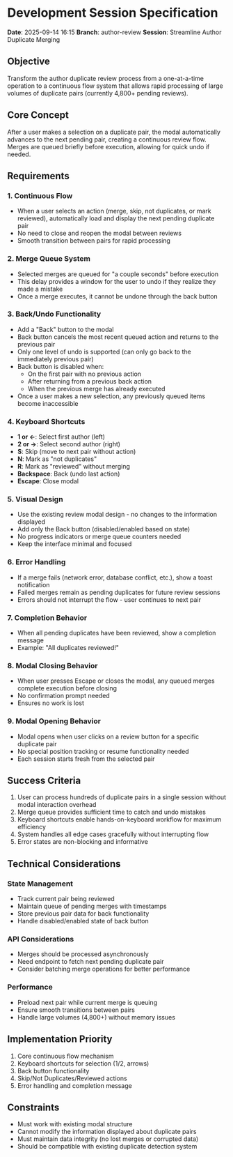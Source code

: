 # Development Session Specification
**Date**: 2025-09-14 16:15
**Branch**: author-review
**Session**: Streamline Author Duplicate Merging

## Objective
Transform the author duplicate review process from a one-at-a-time operation to a continuous flow system that allows rapid processing of large volumes of duplicate pairs (currently 4,800+ pending reviews).

## Core Concept
After a user makes a selection on a duplicate pair, the modal automatically advances to the next pending pair, creating a continuous review flow. Merges are queued briefly before execution, allowing for quick undo if needed.

## Requirements

### 1. Continuous Flow
- When a user selects an action (merge, skip, not duplicates, or mark reviewed), automatically load and display the next pending duplicate pair
- No need to close and reopen the modal between reviews
- Smooth transition between pairs for rapid processing

### 2. Merge Queue System
- Selected merges are queued for "a couple seconds" before execution
- This delay provides a window for the user to undo if they realize they made a mistake
- Once a merge executes, it cannot be undone through the back button

### 3. Back/Undo Functionality
- Add a "Back" button to the modal
- Back button cancels the most recent queued action and returns to the previous pair
- Only one level of undo is supported (can only go back to the immediately previous pair)
- Back button is disabled when:
  - On the first pair with no previous action
  - After returning from a previous back action
  - When the previous merge has already executed
- Once a user makes a new selection, any previously queued items become inaccessible

### 4. Keyboard Shortcuts
- **1 or ←**: Select first author (left)
- **2 or →**: Select second author (right)
- **S**: Skip (move to next pair without action)
- **N**: Mark as "not duplicates"
- **R**: Mark as "reviewed" without merging
- **Backspace**: Back (undo last action)
- **Escape**: Close modal

### 5. Visual Design
- Use the existing review modal design - no changes to the information displayed
- Add only the Back button (disabled/enabled based on state)
- No progress indicators or merge queue counters needed
- Keep the interface minimal and focused

### 6. Error Handling
- If a merge fails (network error, database conflict, etc.), show a toast notification
- Failed merges remain as pending duplicates for future review sessions
- Errors should not interrupt the flow - user continues to next pair

### 7. Completion Behavior
- When all pending duplicates have been reviewed, show a completion message
- Example: "All duplicates reviewed!"

### 8. Modal Closing Behavior
- When user presses Escape or closes the modal, any queued merges complete execution before closing
- No confirmation prompt needed
- Ensures no work is lost

### 9. Modal Opening Behavior
- Modal opens when user clicks on a review button for a specific duplicate pair
- No special position tracking or resume functionality needed
- Each session starts fresh from the selected pair

## Success Criteria
1. User can process hundreds of duplicate pairs in a single session without modal interaction overhead
2. Merge queue provides sufficient time to catch and undo mistakes
3. Keyboard shortcuts enable hands-on-keyboard workflow for maximum efficiency
4. System handles all edge cases gracefully without interrupting flow
5. Error states are non-blocking and informative

## Technical Considerations

### State Management
- Track current pair being reviewed
- Maintain queue of pending merges with timestamps
- Store previous pair data for back functionality
- Handle disabled/enabled state of back button

### API Considerations
- Merges should be processed asynchronously
- Need endpoint to fetch next pending duplicate pair
- Consider batching merge operations for better performance

### Performance
- Preload next pair while current merge is queuing
- Ensure smooth transitions between pairs
- Handle large volumes (4,800+) without memory issues

## Implementation Priority
1. Core continuous flow mechanism
2. Keyboard shortcuts for selection (1/2, arrows)
3. Back button functionality
4. Skip/Not Duplicates/Reviewed actions
5. Error handling and completion message

## Constraints
- Must work with existing modal structure
- Cannot modify the information displayed about duplicate pairs
- Must maintain data integrity (no lost merges or corrupted data)
- Should be compatible with existing duplicate detection system